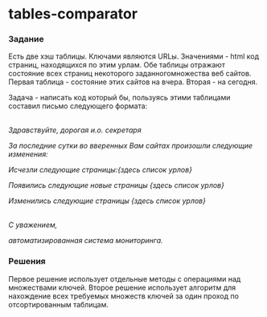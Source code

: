 # tables-comparator

### Задание
Есть две хэш таблицы.
Ключами являются URLы.
Значениями - html код страниц, находящихся по этим урлам.
Обе таблицы отражают состояние всех страниц некоторого заданногомножества веб сайтов.
Первая таблица - состояние этих сайтов на вчера.
Вторая - на сегодня.

Задача - написать код который бы, пользуясь этими таблицами составил
письмо следующего формата:

<br />
<i>Здравствуйте, дорогая и.о. секретаря

За последние сутки во вверенных Вам сайтах произошли следующие изменения:


Исчезли следующие страницы:{здесь список урлов}

Появились следующие новые страницы {здесь список урлов}

Изменились следующие страницы {здесь список урлов}

<br />
С уважением,

автоматизированная система
мониторинга.
</i>

### Решения
Первое решение использует отдельные методы с операциями над множествами ключей.
Второе решение использует алгоритм для нахождение всех требуемых множеств ключей за один проход по отсортированным таблицам.
